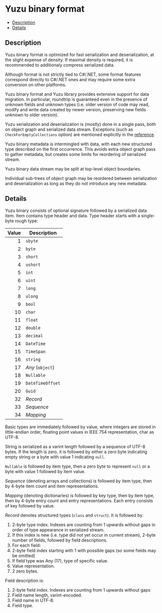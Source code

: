 # Yuzu binary format

  * [Description](#description)
  * [Details](#details)

## Description

Yuzu binary format is optimized for fast serialization and deserialization,
at the slight expense of density.
If maximal density is required, it is recommended to additionaly compress serialized data.

Although format is not strictly tied to C#/.NET, some format features correspond directly
to C#/.NET ones and may require some extra conversion on other platforms.

Yuzu binary format and Yuzu library provides extensive support for data migration.
In particular, roundtrip is guaranteed even in the presence of unknown fields and unknown types
(i.e. older version of code may read, modify and write data created by newer version,
preserving new fields unknown to older version).

Yuzu serialization and deserialization is (mostly) done in a single pass, both on object graph and serialized data stream.
Exceptions (such as `CheckForEmptyCollections` option) are mentioned explicitly in the [reference](reference.md).

Yuzu binary metadata is intermingled with data, with each new structured type described on the first occurrence.
This avoids extra object graph pass to gather metadata, but creates some limits for reordering of serialized stream.

Yuzu binary data stream may be split at top-level object boundaries.

Individual sub-trees of object graph may be reordered between serialization and deserialization as long as
they do not introduce any new metadata.

## Details

Yuzu binary consists of optional signature followed by a serialized data item.
Item contains type header and data.
Type header starts with a single-byte rough type:

Value | Description
---:| ---
  1 | `sbyte`
  2 | `byte`
  3 | `short`
  4 | `ushort`
  5 | `int`
  6 | `uint`
  7 | `long`
  8 | `ulong`
  9 | `bool`
 10 | `char`
 11 | `float`
 12 | `double`
 13 | `decimal`
 14 | `DateTime`
 15 | `TimeSpan`
 16 | `string`
 17 | *Any* (`object`)
 18 | `Nullable`
 19 | `DateTimeOffset`
 20 | `Guid`
 32 | *Record*
 33 | *Sequence*
 34 | *Mapping*

Basic types are immediately followed by value, where integers are stored in little-endian order,
floating point values in IEEE 754 representation, char as UTF-8.

String is serialized as a varint length followed by a sequence of UTF-8 bytes.
If the length is zero, it is followed by either a zero byte indicating empty string or a byte with value 1 indicating `null`.

`Nullable` is followed by item type, then a zero byte to represent `null` or a byte with value 1 followed by item value.

*Sequence* (denoting arrays and collections) is followed by item type, then by 4-byte item count and item representations.

*Mapping* (denoting dictionaries) is followed by key type, then by item type, then by 4-byte entry count and entry representations.
Each entry consists of key followed by value.

*Record* denotes structured types (`class` and `struct`). It is followed by:
1. 2-byte type index. Indexes are counting from 1 upwards without gaps in order of type appearance in serialized stream.
2. If this index is new (i.e. type did not yet occur in current stream), 2-byte number of fields, followed by field descriptions.
3. For each field:
  1. 2-byte field index starting with 1 with possible gaps (so some fields may be omitted) 
  2. If field type was Any (17), type of specific value.
  3. Value representation.
4. 2 zero bytes.

Field description is:
1. 2-byte field index. Indexes are counting from 1 upwards without gaps
2. Field name length, varint-encoded.
3. Field name in UTF-8.
4. Field type.
